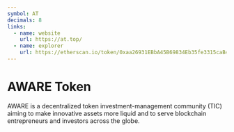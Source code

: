 ```yaml
---
symbol: AT
decimals: 8
links:
  - name: website
    url: https://at.top/
  - name: explorer
    url: https://etherscan.io/token/0xaa26931EBbA45B69834Eb35fe3315caB4b1e97fe
---
```


# AWARE Token

AWARE is a decentralized token investment-management community (TIC) aiming to make innovative assets more liquid and to serve blockchain entrepreneurs and investors across the globe.

